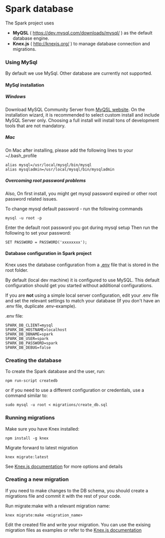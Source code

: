 # Spark database

The Spark project uses 
* **MyQSL** ( https://dev.mysql.com/downloads/mysql/ ) as the default database engine.
* **Knex.js** ( http://knexjs.org/ ) to manage database connection and migrations.

### Using MySql

By default we use MySql. Other database are currently not supported.

#### MySql installation

##### Windows
Download MySQL Community Server from [MyQSL website](https://dev.mysql.com/downloads/mysql/). On the installation wizard, it is recommended to select custom install and include MySQL Server only. Choosing a full install will install tons of development tools that are not mandatory.

##### Mac

On Mac after installing, please add the following lines to your ~/.bash_profile
```shell
alias mysql=/usr/local/mysql/bin/mysql
alias mysqladmin=/usr/local/mysql/bin/mysqladmin
```

##### Overcoming root password problems
Also, On first install, you might get mysql password expired or other root password related issues.

To change mysql default password - run the following commands
```shell
mysql -u root -p
```
Enter the default root password you got during mysql setup
Then run the following to set your password:
```
SET PASSWORD = PASSWORD('xxxxxxxx');
```

#### Database configuration in Spark project

Knex uses the database configuration from a [.env](/.env-example) file that is stored in the root folder.

By default (local dev machine) it is configured to use MySQL. This default configuration should get you started without additional configurations.

If you are **not** using a simple local server configuration, edit your .env file and set the relevant settings to match your database (If you don't have an .env file, duplicate .env-example).

.env file:

```
SPARK_DB_CLIENT=mysql
SPARK_DB_HOSTNAME=localhost
SPARK_DB_DBNAME=spark
SPARK_DB_USER=spark
SPARK_DB_PASSWORD=spark
SPARK_DB_DEBUG=false
```

### Creating the database

To create the Spark database and the user, run:

```
npm run-script createdb
```

or if you need to use a different configuration or credentials, use a command similar to: 

```shell
sudo mysql -u root < migrations/create_db.sql
```

### Running migrations

Make sure you have Knex installed:

```shell
npm install -g knex
```

Migrate forward to latest migration

```shell
knex migrate:latest
```

See [Knex.js documentation](http://knexjs.org/#Migrations-CLI) for more options and details

### Creating a new migration

If you need to make changes to the DB schema, you should create a migrations file and commit it with the rest of your code.

Run migrate:make with a relevant migration name:

```shell
knex migrate:make <migration_name>
```

Edit the created file and write your migration. You can use the exising migration files as examples or refer to the [Knex.js documentation](http://knexjs.org/#Schema)

